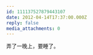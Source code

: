 ```yaml
---
id: 111137527879443107
date: 2012-04-14T17:37:00.000Z
reply: false
media_attachments: 0
---
```


弄了一晚上，要睡了。 ​​​​

